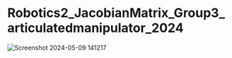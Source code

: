 # Robotics2_JacobianMatrix_Group3_articulatedmanipulator_2024


![Screenshot 2024-05-09 141217](https://github.com/KanFudz/Robotics2_JacobianMatrix_Group3_articulatedmanipulator_2024/assets/157782959/6794bc20-af20-44a7-889a-8c76b9a2a58f)
  

